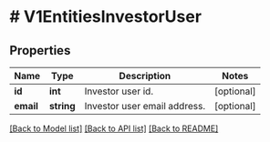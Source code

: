 # # V1EntitiesInvestorUser

## Properties

Name | Type | Description | Notes
------------ | ------------- | ------------- | -------------
**id** | **int** | Investor user id. | [optional]
**email** | **string** | Investor user email address. | [optional]

[[Back to Model list]](../../README.md#models) [[Back to API list]](../../README.md#endpoints) [[Back to README]](../../README.md)
